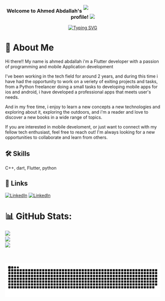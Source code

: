 <img width="250" align="right" src="![image](https://github.com/wafaMohamed/wafaMohamed/assets/101423134/e136b979-c1da-4776-9dad-21362606a984)
">

<h3 align="center">
  Welcome to Ahmed Abdallah's profile!
  <img src="https://media.giphy.com/media/hvRJCLFzcasrR4ia7z/giphy.gif" width="28">
</h3>

<!-- Typing SVG by DenverCoder1 - https://github.com/DenverCoder1/readme-typing-svg -->
<p align="center">
  <a href="https://git.io/typing-svg"><img src="https://readme-typing-svg.demolab.com?font=Fira+Code&weight=700&size=22&duration=8000&pause=1000&center=true&vCenter=true&width=445&height=60&lines=Flutter+developer;Always+learn+new+things+with+passion" alt="Typing SVG" /></a></p> 

# 🚀 About Me
Hi there!! My name is ahmed abdallah i'm a Flutter developer with a passion of programming and mobile Application development

I've been working in the tech field for around 2 years, and during this time i have had the opportunity to work on a veriety of exiting projects and tasks, from a Python freelancer doing a small tasks to developing mobile apps for ios and android, i have developed a professional apps that meets user's needs.

And in my free time, i enjoy to learn a new concepts a new technologies and exploring about it, exploring the outdoors, and i'm a reader and love to discover a new books in a wide range of topics.

If you are interested in mobile develoment, or just want to connect with my fellow tech enthusiast, feel free to reach out! I'm always looking for a new opportunities to collaborate and learn from others.





## 🛠 Skills
C++, dart, Flutter, python




## 🔗 Links
[![LinkedIn](https://img.shields.io/badge/LinkedIn-%230077B5.svg?logo=linkedin&logoColor=white)](https://www.linkedin.com/in/ahmed-abdallah-a6a234264)
[![LinkedIn](https://img.shields.io/badge/LinkedIn-%230077B5.svg?logo=linkedin&logoColor=white)](https://www.linkedin.com/in/ahmed-abdallah-902032322)

# 📊 GitHub Stats:
![](https://github-readme-stats.vercel.app/api?username=Ahmed3bdallah1&theme=default&hide_border=false&include_all_commits=true&count_private=true)<br/>
![](https://github-readme-streak-stats.herokuapp.com/?user=Ahmed3bdallah1&theme=default&hide_border=false)<br/>
![](https://github-readme-stats.vercel.app/api/top-langs/?username=Ahmed3bdallah1&theme=default&hide_border=false&include_all_commits=true&count_private=true&layout=compact)

<p align="center">
  <br><br>
  <img src="images/snake.svg" style="background:#161b22;">
  <br><br><br><br>
</p>
